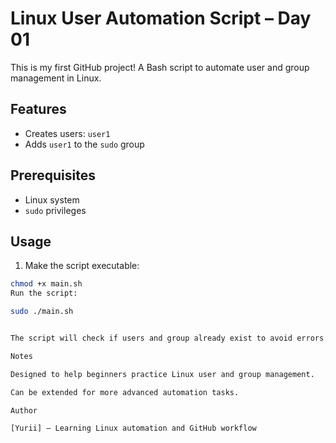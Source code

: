 # Linux User Automation Script – Day 01

This is my first GitHub project! A Bash script to automate user and group management in Linux.

## Features

- Creates users: `user1`
- Adds `user1` to the `sudo` group

## Prerequisites

- Linux system
- `sudo` privileges

## Usage

1. Make the script executable:

```bash
chmod +x main.sh
Run the script:

sudo ./main.sh


The script will check if users and group already exist to avoid errors.

Notes

Designed to help beginners practice Linux user and group management.

Can be extended for more advanced automation tasks.

Author

[Yurii] – Learning Linux automation and GitHub workflow
